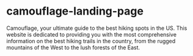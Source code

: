# camouflage-landing-page
Camouflage, your ultimate guide to the best hiking spots in the US. This website is dedicated to providing you with the most comprehensive information on the best hiking trails in the country, from the rugged mountains of the West to the lush forests of the East.
